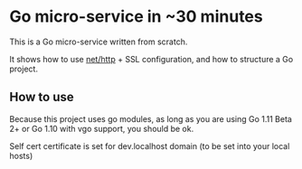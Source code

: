 # Go micro-service in ~30 minutes

This is a Go micro-service written from scratch.

It shows how to use [net/http](https://godoc.org/net/http) + SSL configuration, and how to structure a Go project.


## How to use

Because this project uses go modules, as long as you are using Go 1.11 Beta 2+ or Go 1.10 with vgo support,
you should be ok.

Self cert certificate is set for dev.localhost domain (to be set into your local hosts)